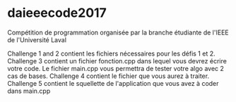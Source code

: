 # daieeecode2017
Compétition de programmation organisée par la branche étudiante de l'IEEE de l'Université Laval

Challenge 1 and 2 contient les fichiers nécessaires pour les défis 1 et 2.
Challenge 3 contient un fichier fonction.cpp dans lequel vous devrez écrire votre code. Le fichier main.cpp vous permettra de tester votre algo avec 2 cas de bases.
Challenge 4 contient le fichier que vous aurez à traiter.
Challenge 5 contient le squellette de l'application que vous avez à coder dans main.cpp
